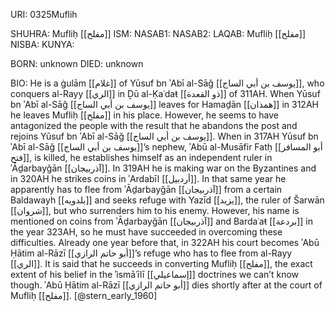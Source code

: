 URI: 0325Muflih

SHUHRA: Mufliḥ [[مفلح]]
ISM: 
NASAB1: 
NASAB2: 
LAQAB: Mufliḥ [[مفلح]]
NISBA: 
KUNYA: 

BORN: unknown
DIED: unknown

BIO: He is a ġulām [[غلام]] of Yūsuf bn ʾAbī al-Sāǧ [[يوسف بن أبي الساج]], who conquers al-Rayy [[الري]] in Ḏū al-Ḳaʿdaŧ [[ذو القعدة]] of 311AH. When Yūsuf bn ʾAbī al-Sāǧ [[يوسف بن أبي الساج]] leaves for Hamaḏān [[همذان]] in 312AH he leaves Mufliḥ [[مفلح]] in his place. However, he seems to have antagonized the people with the result that he abandons the post and rejoins Yūsuf bn ʾAbī al-Sāǧ [[يوسف بن أبي الساج]]. When in 317AH Yūsuf bn ʾAbī al-Sāǧ [[يوسف بن أبي الساج]]’s nephew, ʾAbū al-Musāfir Fatḥ [[أبو المسافر فتح]], is killed, he establishes himself as an independent ruler in ʾĀḏarbayǧān [[آذربيجان]]. In 319AH he is making war on the Byzantines and in 320AH he strikes coins in ʾArdabīl [[أردبيل]]. In that same year he apparently has to flee from ʾĀḏarbayǧān [[آذربيجان]] from a certain Baldawayh [[بلدويه]] and seeks refuge with Yazīd [[يزيد]], the ruler of Šarwān [[شروان]], but who surrenders him to his enemy. However, his name is mentioned on coins from ʾĀḏarbayǧān [[آذربيجان]] and Bardaʿaŧ [[بردعة]] in the year 323AH, so he must have succeeded in overcoming these difficulties. Already one year before that, in 322AH his court becomes ʾAbū Ḥātim al-Rāzī [[أبو حاتم الرازي]]’s refuge who has to flee from al-Rayy [[الري]]. It is said that he succeeds in converting Mufliḥ [[مفلح]], the exact extent of his belief in the ʾismāʿīlī [[إسماعيلي]] doctrines we can’t know though. ʾAbū Ḥātim al-Rāzī [[أبو حاتم الرازي]] dies shortly after at the court of Mufliḥ [[مفلح]]. [@stern_early_1960]
